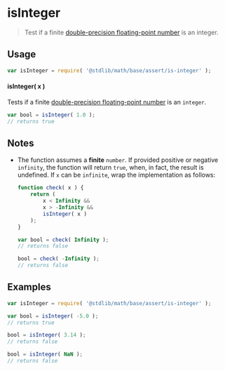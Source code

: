 # isInteger

> Test if a finite [double-precision floating-point number][ieee754] is an integer.

<section class="usage">

## Usage

```javascript
var isInteger = require( '@stdlib/math/base/assert/is-integer' );
```

#### isInteger( x )

Tests if a finite [double-precision floating-point number][ieee754] is an `integer`.

```javascript
var bool = isInteger( 1.0 );
// returns true
```

</section>

<!-- /.usage -->

<section class="notes">

## Notes

-   The function assumes a **finite** `number`. If provided positive or negative `infinity`, the function will return `true`, when, in fact, the result is undefined. If `x` can be `infinite`, wrap the implementation as follows:

    ```javascript
    function check( x ) {
        return (
            x < Infinity &&
            x > -Infinity &&
            isInteger( x )
        );
    }

    var bool = check( Infinity );
    // returns false

    bool = check( -Infinity );
    // returns false
    ```

</section>

<!-- /.notes -->

<section class="examples">

## Examples

```javascript
var isInteger = require( '@stdlib/math/base/assert/is-integer' );

var bool = isInteger( -5.0 );
// returns true

bool = isInteger( 3.14 );
// returns false

bool = isInteger( NaN );
// returns false
```

</section>

<!-- /.examples -->

<section class="links">

[ieee754]: https://en.wikipedia.org/wiki/IEEE_754-1985

</section>

<!-- /.links -->
